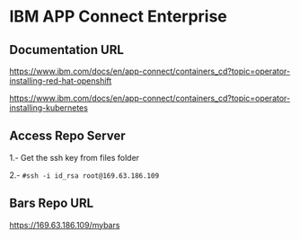 # IBM APP Connect Enterprise

## Documentation URL

https://www.ibm.com/docs/en/app-connect/containers_cd?topic=operator-installing-red-hat-openshift

https://www.ibm.com/docs/en/app-connect/containers_cd?topic=operator-installing-kubernetes

## Access Repo Server

1.- Get the ssh key from files folder

2.- `#ssh -i id_rsa root@169.63.186.109`

## Bars Repo URL

https://169.63.186.109/mybars
